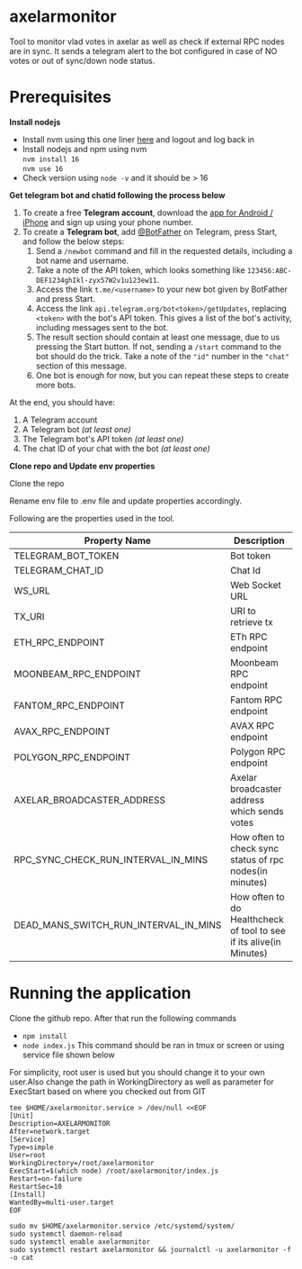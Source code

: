# axelarmonitor
Tool to monitor vlad votes in axelar as well as check if external RPC nodes are in sync.
It sends a telegram alert to the bot configured in case of NO votes or out of sync/down node status.

# Prerequisites
**Install nodejs**
- Install nvm using this one liner [here](https://github.com/nvm-sh/nvm#installing-and-updating) and
  logout and log back in
- Install nodejs and npm using nvm  
  `nvm install 16`  
  `nvm use 16`
- Check version using `node -v` and it should be > 16

**Get telegram bot and chatid following the process below**

1. To create a free **Telegram account**, download the [app for Android / iPhone](https://telegram.org) and sign up using your phone number.
2. To create a **Telegram bot**, add [@BotFather](https://telegram.me/BotFather) on Telegram, press Start, and follow the below steps:
    1. Send a `/newbot` command and fill in the requested details, including a bot name and username.
    2. Take a note of the API token, which looks something like `123456:ABC-DEF1234ghIkl-zyx57W2v1u123ew11`.
    3. Access the link `t.me/<username>` to your new bot given by BotFather and press Start.
    4. Access the link `api.telegram.org/bot<token>/getUpdates`, replacing `<token>` with the bot's API token. This gives a list of the bot's activity, including messages sent to the bot.
    5. The result section should contain at least one message, due to us pressing the Start button. If not, sending a `/start` command to the bot should do the trick. Take a note of the `"id"` number in the `"chat"` section of this message.
    6. One bot is enough for now, but you can repeat these steps to create more bots.

At the end, you should have:
1. A Telegram account
2. A Telegram bot *(at least one)*
3. The Telegram bot's API token *(at least one)*
4. The chat ID of your chat with the bot *(at least one)*


**Clone repo and Update env properties**

Clone the repo

Rename env file to .env file and update properties accordingly.

Following are the properties used in the tool.

| Property Name | Description |
| --- | ----------- |
| TELEGRAM_BOT_TOKEN | Bot token |
| TELEGRAM_CHAT_ID | Chat Id |
| WS_URL | Web Socket URL |
| TX_URI | URI to retrieve tx |
| ETH_RPC_ENDPOINT | ETh RPC endpoint |
| MOONBEAM_RPC_ENDPOINT | Moonbeam RPC endpoint |
| FANTOM_RPC_ENDPOINT | Fantom RPC endpoint |
| AVAX_RPC_ENDPOINT | AVAX RPC endpoint |
| POLYGON_RPC_ENDPOINT | Polygon RPC endpoint |
| AXELAR_BROADCASTER_ADDRESS | Axelar broadcaster address which sends votes |
| RPC_SYNC_CHECK_RUN_INTERVAL_IN_MINS | How often to check sync status of rpc nodes(in minutes) |
| DEAD_MANS_SWITCH_RUN_INTERVAL_IN_MINS | How often to do Healthcheck of tool to see if its alive(in Minutes)|

# Running the application

Clone the github repo.
After that run the following commands
- `npm install`
- `node index.js`  This command should be ran in tmux or screen or using service file shown below



For simplicity, root user is used but you should change it to your own user.Also change the path in
WorkingDirectory as well as parameter for ExecStart based on where you checked out from GIT

```shell
tee $HOME/axelarmonitor.service > /dev/null <<EOF
[Unit]
Description=AXELARMONITOR
After=network.target
[Service]
Type=simple
User=root
WorkingDirectory=/root/axelarmonitor
ExecStart=$(which node) /root/axelarmonitor/index.js
Restart=on-failure
RestartSec=10
[Install]
WantedBy=multi-user.target
EOF
```

```shell
sudo mv $HOME/axelarmonitor.service /etc/systemd/system/
sudo systemctl daemon-reload
sudo systemctl enable axelarmonitor
sudo systemctl restart axelarmonitor && journalctl -u axelarmonitor -f -o cat
```
